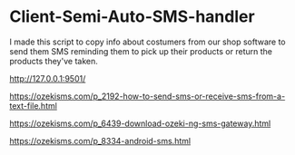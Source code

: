 # Client-Semi-Auto-SMS-handler
I made this script to copy info about costumers from our shop software to send them SMS reminding them to pick up their products or return the products they've taken.

http://127.0.0.1:9501/

https://ozekisms.com/p_2192-how-to-send-sms-or-receive-sms-from-a-text-file.html

https://ozekisms.com/p_6439-download-ozeki-ng-sms-gateway.html

https://ozekisms.com/p_8334-android-sms.html
